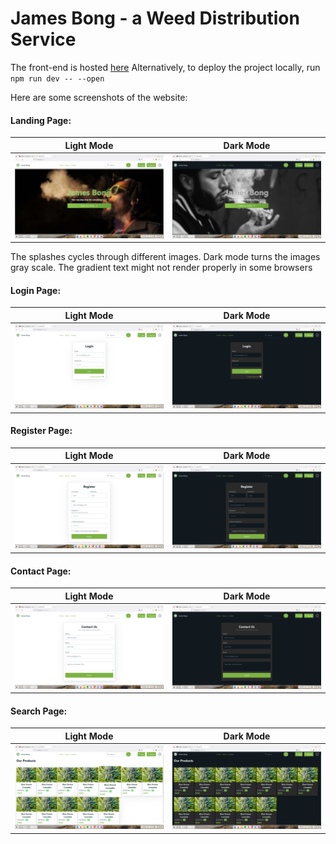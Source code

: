 # James Bong - a Weed Distribution Service

The front-end is hosted [here](jamesbong.surge.sh)
Alternatively, to deploy the project locally, run `npm run dev -- --open`

Here are some screenshots of the website:
#### Landing Page:
Light Mode             |  Dark Mode
:-------------------------:|:-------------------------:
![](imgs/landing-l.png)  |  ![](imgs/landing-d.png)

The splashes cycles through different images.
Dark mode turns the images gray scale.
The gradient text might not render properly in some browsers

#### Login Page:
Light Mode             |  Dark Mode
:-------------------------:|:-------------------------:
![](imgs/login-l.png)  |  ![](imgs/login-d.png)

#### Register Page:
Light Mode             |  Dark Mode
:-------------------------:|:-------------------------:
![](imgs/register-l.png)  |  ![](imgs/register-d.png)

#### Contact Page:
Light Mode             |  Dark Mode
:-------------------------:|:-------------------------:
![](imgs/contact-l.png)  |  ![](imgs/contact-d.png)

#### Search Page:
Light Mode             |  Dark Mode
:-------------------------:|:-------------------------:
![](imgs/search-l.png)  |  ![](imgs/search-d.png)